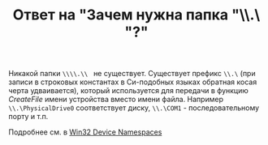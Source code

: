 ﻿---
title: "Ответ на \"Зачем нужна папка &quot;\\\\\\\\.\\\\ &quot;?\""
se.owner.user_id: 240512
se.owner.display_name: "MSDN.WhiteKnight"
se.owner.link: "https://ru.stackoverflow.com/users/240512/msdn-whiteknight"
se.answer_id: 811951
se.question_id: 811791
se.post_type: answer
se.is_accepted: True
---
<p>Никакой папки <code>\\\\.\\ </code> не существует. Существует префикс <code>\\.\</code> (при записи в строковых константах в Си-подобных языках обратная косая черта удваивается), который используется для передачи в функцию <em>CreateFile</em> имени устройства вместо имени файла. Например <code>\\.\PhysicalDrive0</code> соответствует диску, <code>\\.\COM1</code> - последовательному порту и т.п.</p>
<p>Подробнее см. в <a href="https://docs.microsoft.com/en-us/windows/win32/fileio/naming-a-file#win32-device-namespaces" rel="noreferrer">Win32 Device Namespaces</a></p>

